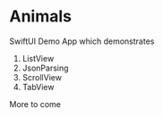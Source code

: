 # Animals

SwiftUI Demo App which demonstrates

1. ListView
2. JsonParsing
3. ScrollView
4. TabView

More to come
